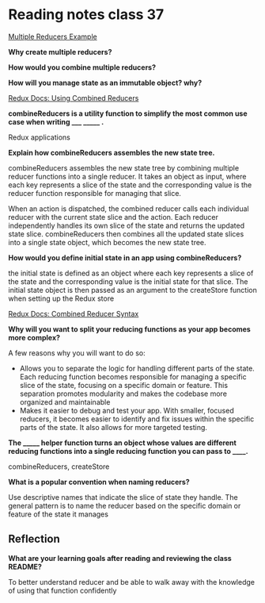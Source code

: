 # Reading notes class 37

[Multiple Reducers Example](https://www.youtube.com/watch?v=gBER4Or86hE)

**Why create multiple reducers?**

**How would you combine multiple reducers?**

**How will you manage state as an immutable object? why?**

[Redux Docs: Using Combined Reducers](https://redux.js.org/usage/structuring-reducers/using-combinereducers/)

**combineReducers is a utility function to simplify the most common use case when writing ___ _____ .**

Redux applications

**Explain how combineReducers assembles the new state tree.**

combineReducers assembles the new state tree by combining multiple reducer functions into a single reducer. It takes an object as input, where each key represents a slice of the state and the corresponding value is the reducer function responsible for managing that slice.

When an action is dispatched, the combined reducer calls each individual reducer with the current state slice and the action. Each reducer independently handles its own slice of the state and returns the updated state slice. combineReducers then combines all the updated state slices into a single state object, which becomes the new state tree.

**How would you define initial state in an app using combineReducers?**

the initial state is defined as an object where each key represents a slice of the state and the corresponding value is the initial state for that slice. The initial state object is then passed as an argument to the createStore function when setting up the Redux store

[Redux Docs: Combined Reducer Syntax](https://redux.js.org/api/combinereducers/)

**Why will you want to split your reducing functions as your app becomes more complex?**

A few reasons why you will want to do so:

- Allows you to separate the logic for handling different parts of the state. Each reducing function becomes responsible for managing a specific slice of the state, focusing on a specific domain or feature. This separation promotes modularity and makes the codebase more organized and maintainable
- Makes it easier to debug and test your app. With smaller, focused reducers, it becomes easier to identify and fix issues within the specific parts of the state. It also allows for more targeted testing.

**The _____ helper function turns an object whose values are different reducing functions into a single reducing function you can pass to ____.**

combineReducers, createStore

**What is a popular convention when naming reducers?**

Use descriptive names that indicate the slice of state they handle. The general pattern is to name the reducer based on the specific domain or feature of the state it manages

## Reflection

**What are your learning goals after reading and reviewing the class README?**

To better understand reducer and be able to walk away with the knowledge of using that function confidently
